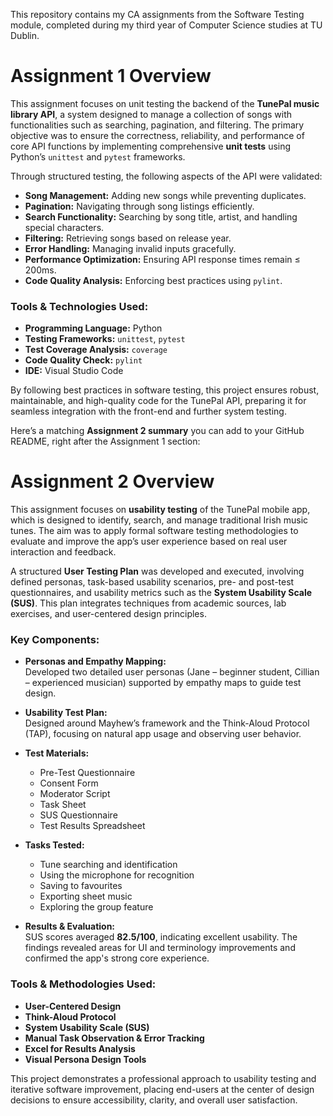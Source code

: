 This repository contains my CA assignments from the Software Testing module, completed during my third year of Computer Science studies at TU Dublin. 

# Assignment 1 Overview

This assignment focuses on unit testing the backend of the **TunePal music library API**, a system designed to manage a collection of songs with functionalities such as searching, pagination, and filtering. The primary objective was to ensure the correctness, reliability, and performance of core API functions by implementing comprehensive **unit tests** using Python’s `unittest` and `pytest` frameworks.  

Through structured testing, the following aspects of the API were validated: 

- **Song Management:** Adding new songs while preventing duplicates.  
- **Pagination:** Navigating through song listings efficiently.  
- **Search Functionality:** Searching by song title, artist, and handling special characters.  
- **Filtering:** Retrieving songs based on release year.  
- **Error Handling:** Managing invalid inputs gracefully.  
- **Performance Optimization:** Ensuring API response times remain ≤ 200ms.  
- **Code Quality Analysis:** Enforcing best practices using `pylint`.  

### Tools & Technologies Used:

- **Programming Language:** Python  
- **Testing Frameworks:** `unittest`, `pytest`  
- **Test Coverage Analysis:** `coverage`  
- **Code Quality Check:** `pylint`  
- **IDE:** Visual Studio Code  

By following best practices in software testing, this project ensures robust, maintainable, and high-quality code for the TunePal API, preparing it for seamless integration with the front-end and further system testing.

Here’s a matching **Assignment 2 summary** you can add to your GitHub README, right after the Assignment 1 section:

# Assignment 2 Overview

This assignment focuses on **usability testing** of the TunePal mobile app, which is designed to identify, search, and manage traditional Irish music tunes. The aim was to apply formal software testing methodologies to evaluate and improve the app’s user experience based on real user interaction and feedback.

A structured **User Testing Plan** was developed and executed, involving defined personas, task-based usability scenarios, pre- and post-test questionnaires, and usability metrics such as the **System Usability Scale (SUS)**. This plan integrates techniques from academic sources, lab exercises, and user-centered design principles.

### Key Components:

- **Personas and Empathy Mapping:**  
  Developed two detailed user personas (Jane – beginner student, Cillian – experienced musician) supported by empathy maps to guide test design.

- **Usability Test Plan:**  
  Designed around Mayhew’s framework and the Think-Aloud Protocol (TAP), focusing on natural app usage and observing user behavior.

- **Test Materials:**  
  - Pre-Test Questionnaire  
  - Consent Form  
  - Moderator Script  
  - Task Sheet  
  - SUS Questionnaire  
  - Test Results Spreadsheet

- **Tasks Tested:**  
  - Tune searching and identification  
  - Using the microphone for recognition  
  - Saving to favourites  
  - Exporting sheet music  
  - Exploring the group feature

- **Results & Evaluation:**  
  SUS scores averaged **82.5/100**, indicating excellent usability. The findings revealed areas for UI and terminology improvements and confirmed the app's strong core experience.

### Tools & Methodologies Used:

- **User-Centered Design**  
- **Think-Aloud Protocol**  
- **System Usability Scale (SUS)**  
- **Manual Task Observation & Error Tracking**  
- **Excel for Results Analysis**  
- **Visual Persona Design Tools**

This project demonstrates a professional approach to usability testing and iterative software improvement, placing end-users at the center of design decisions to ensure accessibility, clarity, and overall user satisfaction.

